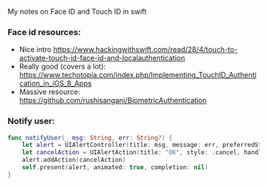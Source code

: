 My notes on Face ID and Touch ID in swift<!--more-->

### Face id resources:
- Nice intro https://www.hackingwithswift.com/read/28/4/touch-to-activate-touch-id-face-id-and-localauthentication
- Really good (covers a lot): https://www.techotopia.com/index.php/Implementing_TouchID_Authentication_in_iOS_8_Apps
- Massive resource: https://github.com/rushisangani/BiometricAuthentication

### Notify user:

```swift
func notifyUser(_ msg: String, err: String?) {
    let alert = UIAlertController(title: msg, message: err, preferredStyle: .alert)
    let cancelAction = UIAlertAction(title: "OK", style: .cancel, handler: nil)
    alert.addAction(cancelAction)
    self.present(alert, animated: true, completion: nil)
}
```

